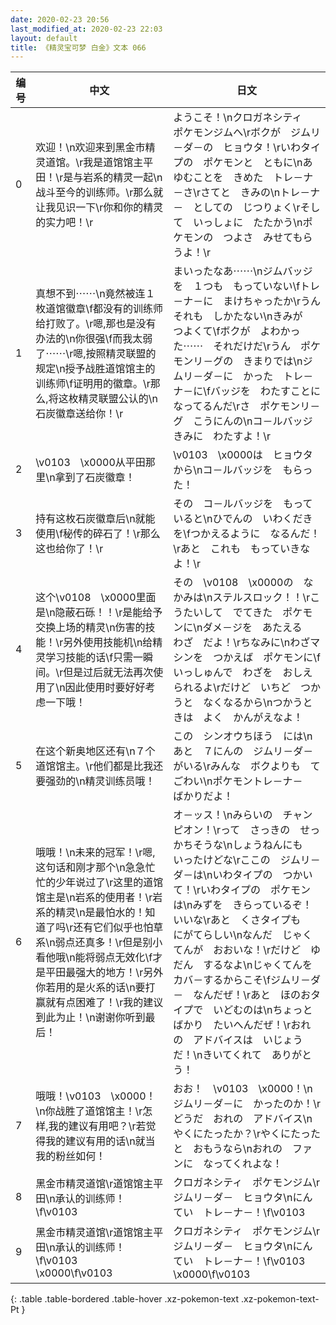 ```yaml
---
date: 2020-02-23 20:56
last_modified_at: 2020-02-23 22:03
layout: default
title: 《精灵宝可梦 白金》文本 066
---
```

| 编号 | 中文 | 日文 |
| ---- | ---- | ---- |
| 0 | 欢迎！\n欢迎来到黑金市精灵道馆。\r我是道馆馆主平田！\r是与岩系的精灵一起\n战斗至今的训练师。\r那么就让我见识一下\r你和你的精灵的实力吧！\r | ようこそ！\nクロガネシティ　ポケモンジムへ\rボクが　ジムリ－ダ－の　ヒョウタ！\rいわタイプの　ポケモンと　ともに\nあゆむことを　きめた　トレ－ナ－さ\rさてと　きみの\nトレ－ナ－　としての　じつりょく\rそして　いっしょに　たたかう\nポケモンの　つよさ　みせてもらうよ！\r |
| 1 | 真想不到⋯⋯\n竟然被连１枚道馆徽章\f都没有的训练师给打败了。\r嗯,那也是没有办法的\n你很强\f而我太弱了⋯⋯\r嗯,按照精灵联盟的规定\n授予战胜道馆馆主的训练师\f证明用的徽章。\r那么,将这枚精灵联盟公认的\n石炭徽章送给你！\r | まいったなあ⋯⋯\nジムバッジを　１つも　もっていない\fトレ－ナ－に　まけちゃったか\rうん　それも　しかたない\nきみが　つよくて\fボクが　よわかった⋯⋯　それだけだ\rうん　ポケモンリ－グの　きまりでは\nジムリ－ダ－に　かった　トレ－ナ－に\fバッジを　わたすことに　なってるんだ\rさ　ポケモンリ－グ　こうにんの\nコ－ルバッジ　きみに　わたすよ！\r |
| 2 | \v0103　\x0000从平田那里\n拿到了石炭徽章！ | \v0103　\x0000は　ヒョウタから\nコ－ルバッジを　もらった！ |
| 3 | 持有这枚石炭徽章后\n就能使用\f秘传的碎石了！\r那么这也给你了！\r | その　コ－ルバッジを　もっていると\nひでんの　いわくだきを\fつかえるように　なるんだ！\rあと　これも　もっていきなよ！\r |
| 4 | 这个\v0108　\x0000里面是\n隐蔽石砾！！\r是能给予交换上场的精灵\n伤害的技能！\r另外使用技能机\n给精灵学习技能的话\f只需一瞬间。\r但是过后就无法再次使用了\n因此使用时要好好考虑一下哦！ | その　\v0108　\x0000の　なかみは\nステルスロック！！\rこうたいして　でてきた　ポケモンに\nダメ－ジを　あたえる　わざ　だよ！\rちなみに\nわざマシンを　つかえば　ポケモンに\fいっしゅんで　わざを　おしえられるよ\rだけど　いちど　つかうと　なくなるから\nつかうときは　よく　かんがえなよ！ |
| 5 | 在这个新奥地区还有\n７个道馆馆主。\r他们都是比我还要强劲的\n精灵训练员哦！ | この　シンオウちほう　には\nあと　７にんの　ジムリ－ダ－がいる\rみんな　ボクよりも　てごわい\nポケモントレ－ナ－　ばかりだよ！ |
| 6 | 哦哦！\n未来的冠军！\r嗯,这句话和刚才那个\n急急忙忙的少年说过了\r这里的道馆馆主是\n岩系的使用者！\r岩系的精灵\n是最怕水的！知道了吗\r还有它们似乎也怕草系\n弱点还真多！\r但是别小看他哦\n能将弱点无效化\f才是平田最强大的地方！\r另外你若用的是火系的话\n要打赢就有点困难了！\r我的建议到此为止！\n谢谢你听到最后！ | オ－ッス！\nみらいの　チャンピオン！\rって　さっきの　せっかちそうな\nしょうねんにも　いったけどな\rここの　ジムリ－ダ－は\nいわタイプの　つかいて！\rいわタイプの　ポケモンは\nみずを　きらっているぞ！　いいな\rあと　くさタイプも　にがてらしい\nなんだ　じゃくてんが　おおいな！\rだけど　ゆだん　するなよ\nじゃくてんを　カバ－するからこそ\fジムリ－ダ－　なんだぜ！\rあと　ほのおタイプで　いどむのは\nちょっとばかり　たいへんだぜ！\rおれの　アドバイスは　いじょうだ！\nきいてくれて　ありがとう！ |
| 7 | 哦哦！\v0103　\x0000！\n你战胜了道馆馆主！\r怎样,我的建议有用吧？\r若觉得我的建议有用的话\n就当我的粉丝如何！ | おお！　\v0103　\x0000！\nジムリ－ダ－に　かったのか！\rどうだ　おれの　アドバイス\nやくにたったか？\rやくにたったと　おもうなら\nおれの　ファンに　なってくれよな！ |
| 8 | 黑金市精灵道馆\r道馆馆主平田\n承认的训练师！\f\v0103　　 | クロガネシティ　ポケモンジム\rジムリ－ダ－　ヒョウタ\nにんてい　トレ－ナ－！\f\v0103　　 |
| 9 | 黑金市精灵道馆\r道馆馆主平田\n承认的训练师！\f\v0103　\x0000\f\v0103　　 | クロガネシティ　ポケモンジム\rジムリ－ダ－　ヒョウタ\nにんてい　トレ－ナ－！\f\v0103　\x0000\f\v0103　　 |
{: .table .table-bordered .table-hover .xz-pokemon-text .xz-pokemon-text-Pt }